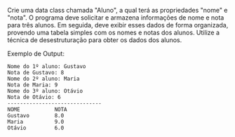 Crie uma data class chamada "Aluno", a qual terá as propriedades "nome" e "nota". O programa deve solicitar e armazena informações de nome e nota para três alunos. Em seguida, deve exibir esses dados de forma organizada, provendo uma tabela simples com os nomes e notas dos alunos. Utilize a técnica de desestruturação para obter os dados dos alunos.

Exemplo de Output:
~~~
Nome do 1º aluno: Gustavo
Nota de Gustavo: 8
Nome do 2º aluno: Maria
Nota de Maria: 9
Nome do 3º aluno: Otávio
Nota de Otávio: 6
------------------------------
NOME           NOTA
Gustavo        8.0
Maria          9.0
Otávio         6.0
~~~